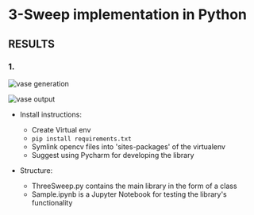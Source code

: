 # 3-Sweep implementation in Python

## RESULTS

### 1.
![vase generation](https://github.com/mukulhase/3-Sweep-Library/blob/master/results/vase3/vase3_final.png)

![vase output](https://github.com/mukulhase/3-Sweep-Library/blob/master/results/vase3/vase3_final_results.png)

- Install instructions:
    - Create Virtual env
    - `pip install requirements.txt`
    - Symlink opencv files into 'sites-packages' of the virtualenv
    - Suggest using Pycharm for developing the library    

- Structure:
    - ThreeSweep.py contains the main library in the form of a class
    - Sample.ipynb is a Jupyter Notebook for testing the library's functionality
